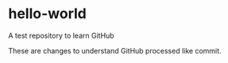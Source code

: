 # hello-world
A test repository to learn GitHub

These are changes to understand GitHub processed like commit.

